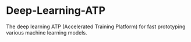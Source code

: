 # Deep-Learning-ATP
The deep learning ATP (Accelerated Training Platform) for fast prototyping various machine learning models.
